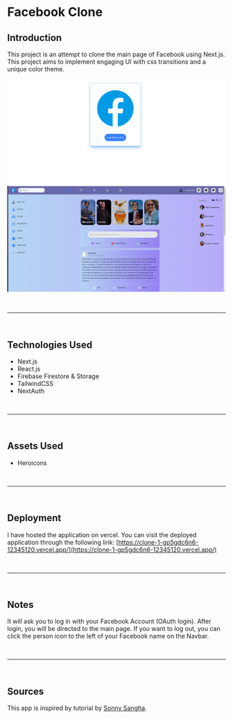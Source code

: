 # Facebook Clone

## Introduction

This project is an attempt to clone the main page of Facebook using Next.js. This project aims to implement engaging UI with css transitions and a unique color theme.

![login page](./screenshot2.png)
![main page](./screenshot.png)

<br/>
<hr/>
<br/>

## Technologies Used

- Next.js
- React.js
- Firebase Firestore & Storage
- TailwindCSS
- NextAuth

<br/>
<hr/>
<br/>

## Assets Used

- Heroicons

<br/>
<hr/>
<br/>

## Deployment 

I have hosted the application on vercel. You can visit the deployed application through the following link: [https://clone-1-gp5gdc6n6-12345120.vercel.app/](https://clone-1-gp5gdc6n6-12345120.vercel.app/)

<br/>
<hr/>
<br/>

## Notes

It will ask you to log in with your Facebook Account (OAuth login). After login, you will be directed to the main page. If you want to log out, you can click the person icon to the left of your Facebook name on the Navbar.

<br/>
<hr/>
<br/>

## Sources

This app is inspired by tutorial by [Sonny Sangha](https://www.youtube.com/watch?v=dBotWYKYYWc).